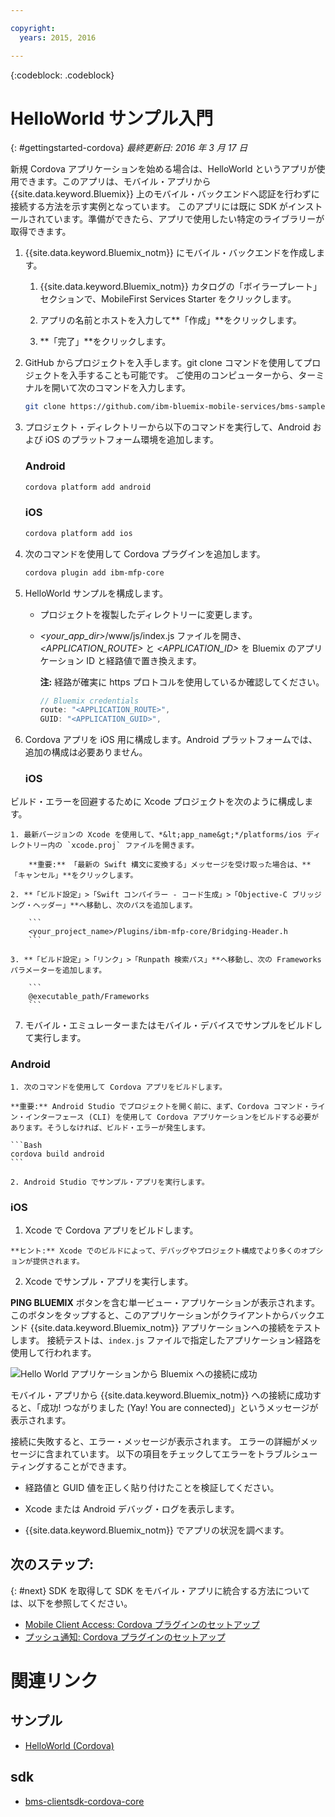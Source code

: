 ```yaml
---

copyright:
  years: 2015, 2016

---
```

<!-- Attribute definitions -->
{:codeblock: .codeblock}

# HelloWorld サンプル入門
{: #gettingstarted-cordova}
*最終更新日: 2016 年 3 月 17 日*

新規 Cordova アプリケーションを始める場合は、HelloWorld というアプリが使用できます。このアプリは、モバイル・アプリから {{site.data.keyword.Bluemix}} 上のモバイル・バックエンドへ認証を行わずに接続する方法を示す実例となっています。
このアプリには既に SDK がインストールされています。準備ができたら、アプリで使用したい特定のライブラリーが取得できます。

1. {{site.data.keyword.Bluemix_notm}} にモバイル・バックエンドを作成します。

	1. {{site.data.keyword.Bluemix_notm}} カタログの「ボイラープレート」セクションで、MobileFirst Services Starter をクリックします。
	1. アプリの名前とホストを入力して**「作成」**をクリックします。

	1. **「完了」**をクリックします。

2. GitHub からプロジェクトを入手します。git clone コマンドを使用してプロジェクトを入手することも可能です。
ご使用のコンピューターから、ターミナルを開いて次のコマンドを入力します。

	```Bash
	git clone https://github.com/ibm-bluemix-mobile-services/bms-samples-cordova-helloworld
	```

3. プロジェクト・ディレクトリーから以下のコマンドを実行して、Android および iOS のプラットフォーム環境を追加します。

	### Android

	```Bash
	cordova platform add android
	```

	### iOS

	```Bash
	cordova platform add ios
	```

4. 次のコマンドを使用して Cordova プラグインを追加します。

	```Bash
	cordova plugin add ibm-mfp-core
	```

5. HelloWorld サンプルを構成します。

	* プロジェクトを複製したディレクトリーに変更します。
	* *&lt;your_app_dir&gt;*/www/js/index.js ファイルを開き、*&lt;APPLICATION_ROUTE&gt;* と *&lt;APPLICATION_ID&gt;* を Bluemix のアプリケーション ID と経路値で置き換えます。

		**注:** 経路が確実に https プロトコルを使用しているか確認してください。

		```Javascript
		// Bluemix credentials
		route: "<APPLICATION_ROUTE>",
		GUID: "<APPLICATION_GUID>",
		```

6. Cordova アプリを iOS 用に構成します。Android プラットフォームでは、追加の構成は必要ありません。

	### iOS
  ビルド・エラーを回避するために Xcode プロジェクトを次のように構成します。

	1. 最新バージョンの Xcode を使用して、*&lt;app_name&gt;*/platforms/ios ディレクトリー内の `xcode.proj` ファイルを開きます。

		**重要:** 「最新の Swift 構文に変換する」メッセージを受け取った場合は、**「キャンセル」**をクリックします。

	2. **「ビルド設定」>「Swift コンパイラー - コード生成」>「Objective-C ブリッジング・ヘッダー」**へ移動し、次のパスを追加します。

		```
		<your_project_name>/Plugins/ibm-mfp-core/Bridging-Header.h
		```

	3. **「ビルド設定」>「リンク」>「Runpath 検索パス」**へ移動し、次の Frameworks パラメーターを追加します。

		```
		@executable_path/Frameworks
		```

7. モバイル・エミュレーターまたはモバイル・デバイスでサンプルをビルドして実行します。

  ### Android
	1. 次のコマンドを使用して Cordova アプリをビルドします。

    **重要:** Android Studio でプロジェクトを開く前に、まず、Cordova コマンド・ライン・インターフェース (CLI) を使用して Cordova アプリケーションをビルドする必要があります。そうしなければ、ビルド・エラーが発生します。

	```Bash
	cordova build android
	```

	2. Android Studio でサンプル・アプリを実行します。

  ### iOS
  1. Xcode で Cordova アプリをビルドします。

    **ヒント:** Xcode でのビルドによって、デバッグやプロジェクト構成でより多くのオプションが提供されます。

  2. Xcode でサンプル・アプリを実行します。

**PING BLUEMIX** ボタンを含む単一ビュー・アプリケーションが表示されます。
このボタンをタップすると、このアプリケーションがクライアントからバックエンド {{site.data.keyword.Bluemix_notm}} アプリケーションへの接続をテストします。
接続テストは、`index.js` ファイルで指定したアプリケーション経路を使用して行われます。


![Hello World アプリケーションから Bluemix への接続に成功](images/yayconnected.jpg "図 1. Hello World アプリケーションから Bluemix への接続に成功")


モバイル・アプリから {{site.data.keyword.Bluemix_notm}} への接続に成功すると、「成功! つながりました (Yay! You are connected)」というメッセージが表示されます。


<!--![Hello World application not connected to Bluemix](images/bummer_android.jpg "Figure 2. Hello World application not connected to Bluemix")-->

接続に失敗すると、エラー・メッセージが表示されます。
エラーの詳細がメッセージに含まれています。
以下の項目をチェックしてエラーをトラブルシューティングすることができます。

- 経路値と GUID 値を正しく貼り付けたことを検証してください。

- Xcode または Android デバッグ・ログを表示します。
- {{site.data.keyword.Bluemix_notm}} でアプリの状況を調べます。

## 次のステップ:
{: #next}
SDK を取得して SDK をモバイル・アプリに統合する方法については、以下を参照してください。
* [Mobile Client Access: Cordova プラグインのセットアップ](../../services/mobileaccess/getting-started-cordova.html)
* [プッシュ通知: Cordova プラグインのセットアップ](../../services/mobilepush/enablepush_cordova.html#setup_sdk_cordova)

# 関連リンク

## サンプル
   * [HelloWorld (Cordova)](https://github.com/ibm-bluemix-mobile-services/bms-samples-cordova-helloworld)

## sdk
   * [bms-clientsdk-cordova-core](https://github.com/ibm-bluemix-mobile-services/bms-clientsdk-cordova-plugin-core)

<!--## api
   * [Core API](https://classicdocs.{DomainName}/docs/api/content/api/mobilefirst/cordova/core-api-doc/overview-summary.html)
-->
